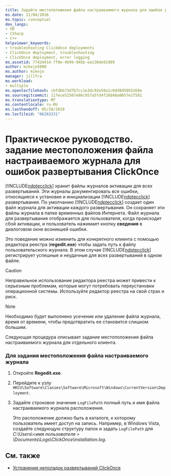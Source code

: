 ```yaml
---
title: Задайте местоположения файла настраиваемого журнала для ошибок развертывания ClickOnce
ms.date: 11/04/2016
ms.topic: conceptual
dev_langs:
- VB
- CSharp
- C++
helpviewer_keywords:
- troubleshooting ClickOnce deployments
- ClickOnce deployment, troubleshooting
- ClickOnce deployment, error logging
ms.assetid: 77424414-7f0e-4b99-94bb-ea130de92d09
author: mikejo5000
ms.author: mikejo
manager: jillfra
ms.workload:
- multiple
ms.openlocfilehash: cbfdbb73d7b7cc1e3dc92e59a1c0dd8d5093269e
ms.sourcegitcommit: 117ece52507e86c957a5fd4f28d48a0057e1f581
ms.translationtype: MT
ms.contentlocale: ru-RU
ms.lasthandoff: 05/28/2019
ms.locfileid: "66263231"
---
```

# <a name="how-to-set-a-custom-log-file-location-for-clickonce-deployment-errors"></a>Практическое руководство. задание местоположения файла настраиваемого журнала для ошибок развертывания ClickOnce
[!INCLUDE[ndptecclick](../deployment/includes/ndptecclick_md.md)] хранит файлы журналов активации для всех развертываний. Эти журналы документировать все ошибки, относящиеся к установке и инициализации [!INCLUDE[ndptecclick](../deployment/includes/ndptecclick_md.md)] развертывания. По умолчанию [!INCLUDE[ndptecclick](../deployment/includes/ndptecclick_md.md)] создает один файл журнала для активации каждого развертывания. Он сохраняет эти файлы журнала в папке временных файлов Интернета. Файл журнала для развертывания отображается для пользователя, когда происходит сбой активации, и пользователь нажимает кнопку **сведения** в диалоговом окне возникшей ошибки.

 Это поведение можно изменить для конкретного клиента с помощью редактора реестра (**regedit.exe**) чтобы задать путь к файлу пользовательского журнала. В этом случае [!INCLUDE[ndptecclick](../deployment/includes/ndptecclick_md.md)] регистрирует успешные и неудачные для всех развертываний в одном файле.

> [!CAUTION]
> Неправильное использование редактора реестра может привести к серьезным проблемам, которые могут потребовать переустановки операционной системы. Используйте редактор реестра на свой страх и риск.

> [!NOTE]
> Необходимо будет выполнено усечение или удаление файла журнала, время от времени, чтобы предотвратить ее становится слишком большим.

 Следующая процедура описывает задание местоположения файла настраиваемого журнала для отдельного клиента.

### <a name="to-set-a-custom-log-file-location"></a>Для задания местоположения файла настраиваемого журнала

1. Откройте **Regedit.exe**.

2. Перейдите к узлу `HKCU\Software\Classes\Software\Microsoft\Windows\CurrentVersion\Deployment`.

3. Задайте строковое значение `LogFilePath` полный путь и имя файла настраиваемого журнала расположения.

     Это расположение должно быть в каталоге, к которому пользователь имеет доступ на запись. Например, в Windows Vista, создайте следующую структуру папок и задать `LogFilePath` для *C:\Users\\\<имя пользователя > \Documents\Logs\ClickOnce\installation.log*.

## <a name="see-also"></a>См. также
- [Устранение неполадок развертываний ClickOnce](../deployment/troubleshooting-clickonce-deployments.md)